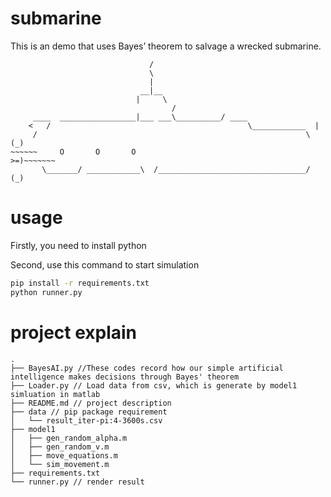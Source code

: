 # submarine
This is an demo that uses Bayes’ theorem to salvage a wrecked submarine.

```
                               /
                               \
                               |
                             __|__
                            |     \
                                    /
     ____  _________________|___ ___\__________/ ____
    <   /                                            \____________  |
     /                                                            \ (_)
~~~~~~     O       O       O                                       >=)~~~~~~~
       \_______/ ____________\  /_________________________________/ (_)

```


# usage

Firstly, you need to install python

Second, use this command to start simulation

```sh
pip install -r requirements.txt
python runner.py
```

# project explain

```
.
├── BayesAI.py //These codes record how our simple artificial intelligence makes decisions through Bayes' theorem
├── Loader.py // Load data from csv, which is generate by model1 simluation in matlab
├── README.md // project description
├── data // pip package requirement
│   └── result_iter-pi:4-3600s.csv
├── model1
│   ├── gen_random_alpha.m
│   ├── gen_random_v.m
│   ├── move_equations.m
│   └── sim_movement.m
├── requirements.txt
└── runner.py // render result


```
